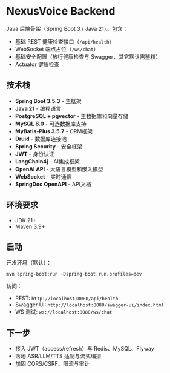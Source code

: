 # NexusVoice Backend

Java 后端骨架（Spring Boot 3 / Java 21）。包含：
- 基础 REST 健康检查接口（`/api/health`）
- WebSocket 端点占位（`/ws/chat`）
- 基础安全配置（放行健康检查与 Swagger，其它默认需鉴权）
- Actuator 健康检查

## 技术栈

- **Spring Boot 3.5.3** - 主框架
- **Java 21** - 编程语言
- **PostgreSQL + pgvector** - 主数据库和向量存储
- **MySQL 8.0** - 可选数据库支持
- **MyBatis-Plus 3.5.7** - ORM框架
- **Druid** - 数据库连接池
- **Spring Security** - 安全框架
- **JWT** - 身份认证
- **LangChain4j** - AI集成框架
- **OpenAI API** - 大语言模型和嵌入模型
- **WebSocket** - 实时通信
- **SpringDoc OpenAPI** - API文档

## 环境要求
- JDK 21+
- Maven 3.9+

## 启动
开发环境（默认）：

```
mvn spring-boot:run -Dspring-boot.run.profiles=dev
```

访问：
- REST: `http://localhost:8080/api/health`
- Swagger UI: `http://localhost:8080/swagger-ui/index.html`
- WS 测试: `ws://localhost:8080/ws/chat`

## 下一步
- 接入 JWT（access/refresh）与 Redis、MySQL、Flyway
- 落地 ASR/LLM/TTS 适配与流式编排
- 加固 CORS/CSRF、限流与审计

